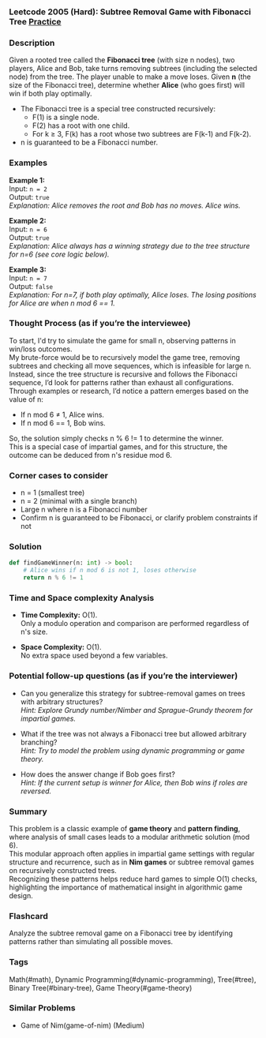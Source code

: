### Leetcode 2005 (Hard): Subtree Removal Game with Fibonacci Tree [Practice](https://leetcode.com/problems/subtree-removal-game-with-fibonacci-tree)

### Description  
Given a rooted tree called the **Fibonacci tree** (with size n nodes), two players, Alice and Bob, take turns removing subtrees (including the selected node) from the tree. The player unable to make a move loses. Given **n** (the size of the Fibonacci tree), determine whether **Alice** (who goes first) will win if both play optimally.

- The Fibonacci tree is a special tree constructed recursively:  
  - F(1) is a single node.  
  - F(2) has a root with one child.  
  - For k ≥ 3, F(k) has a root whose two subtrees are F(k-1) and F(k-2).
- n is guaranteed to be a Fibonacci number.

### Examples  

**Example 1:**  
Input: `n = 2`  
Output: `true`  
*Explanation: Alice removes the root and Bob has no moves. Alice wins.*

**Example 2:**  
Input: `n = 6`  
Output: `true`  
*Explanation: Alice always has a winning strategy due to the tree structure for n=6 (see core logic below).*

**Example 3:**  
Input: `n = 7`  
Output: `false`  
*Explanation: For n=7, if both play optimally, Alice loses. The losing positions for Alice are when n mod 6 == 1.*

### Thought Process (as if you’re the interviewee)  
To start, I'd try to simulate the game for small n, observing patterns in win/loss outcomes.  
My brute-force would be to recursively model the game tree, removing subtrees and checking all move sequences, which is infeasible for large n.  
Instead, since the tree structure is recursive and follows the Fibonacci sequence, I’d look for patterns rather than exhaust all configurations.  
Through examples or research, I’d notice a pattern emerges based on the value of n:
- If n mod 6 ≠ 1, Alice wins.
- If n mod 6 == 1, Bob wins.

So, the solution simply checks n % 6 != 1 to determine the winner.  
This is a special case of impartial games, and for this structure, the outcome can be deduced from n's residue mod 6.

### Corner cases to consider  
- n = 1 (smallest tree)  
- n = 2 (minimal with a single branch)  
- Large n where n is a Fibonacci number  
- Confirm n is guaranteed to be Fibonacci, or clarify problem constraints if not

### Solution

```python
def findGameWinner(n: int) -> bool:
    # Alice wins if n mod 6 is not 1, loses otherwise
    return n % 6 != 1
```

### Time and Space complexity Analysis  

- **Time Complexity:** O(1).  
  Only a modulo operation and comparison are performed regardless of n's size.

- **Space Complexity:** O(1).  
  No extra space used beyond a few variables.

### Potential follow-up questions (as if you’re the interviewer)  

- Can you generalize this strategy for subtree-removal games on trees with arbitrary structures?  
  *Hint: Explore Grundy number/Nimber and Sprague-Grundy theorem for impartial games.*

- What if the tree was not always a Fibonacci tree but allowed arbitrary branching?  
  *Hint: Try to model the problem using dynamic programming or game theory.*

- How does the answer change if Bob goes first?  
  *Hint: If the current setup is winner for Alice, then Bob wins if roles are reversed.*

### Summary
This problem is a classic example of **game theory** and **pattern finding**, where analysis of small cases leads to a modular arithmetic solution (mod 6).  
This modular approach often applies in impartial game settings with regular structure and recurrence, such as in **Nim games** or subtree removal games on recursively constructed trees.  
Recognizing these patterns helps reduce hard games to simple O(1) checks, highlighting the importance of mathematical insight in algorithmic game design.


### Flashcard
Analyze the subtree removal game on a Fibonacci tree by identifying patterns rather than simulating all possible moves.

### Tags
Math(#math), Dynamic Programming(#dynamic-programming), Tree(#tree), Binary Tree(#binary-tree), Game Theory(#game-theory)

### Similar Problems
- Game of Nim(game-of-nim) (Medium)